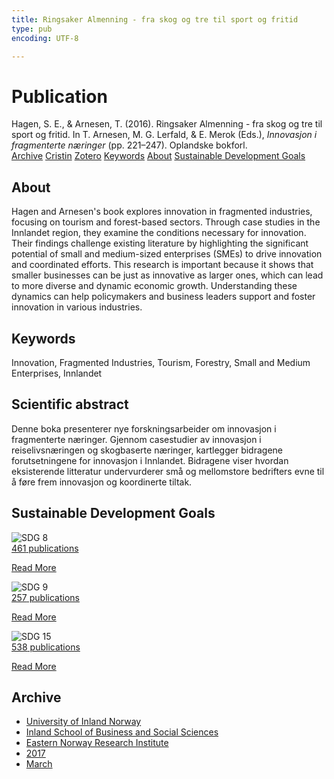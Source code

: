 ```yaml
---
title: Ringsaker Almenning - fra skog og tre til sport og fritid
type: pub
encoding: UTF-8

---
```

<h1>Publication</h1>
<article id="csl-bib-container-IEYE98CZ" class="csl-bib-container">
  <div class="csl-bib-body"> <div class="csl-entry">Hagen, S. E., &#38; Arnesen, T. (2016). Ringsaker Almenning - fra skog og tre til sport og fritid. In T. Arnesen, M. G. Lerfald, &#38; E. Merok (Eds.), <i>Innovasjon i fragmenterte næringer</i> (pp. 221–247). Oplandske bokforl.</div> </div>
  <div class="csl-bib-buttons">
    <a href="#taxonomy-article-IEYE98CZ" alt="archive" class="csl-bib-button">Archive</a>
    <a href="https://app.cristin.no/results/show.jsf?id=1462300" alt="Cristin" class="csl-bib-button">Cristin</a>
    <a href="http://zotero.org/groups/5881554/items/IEYE98CZ" alt="Zotero" class="csl-bib-button">Zotero</a>
    <a href="#keywords-article-IEYE98CZ" alt="keywords" class="csl-bib-button">Keywords</a>
    <a href="#about-article-IEYE98CZ" alt="about_pub" class="csl-bib-button">About</a>
    <a href="#sdg-article-IEYE98CZ" alt="sdg" class="csl-bib-button">Sustainable Development Goals</a>
  </div>
  <div id="csl-bib-meta-container-IEYE98CZ"></div>
</article>
<div id="csl-bib-meta-IEYE98CZ" class="csl-bib-meta">
  <article id="about-article-IEYE98CZ" class="about_pub-article">
    <h1>About</h1>
    Hagen and Arnesen's book explores innovation in fragmented industries, focusing on tourism and forest-based sectors. Through case studies in the Innlandet region, they examine the conditions necessary for innovation. Their findings challenge existing literature by highlighting the significant potential of small and medium-sized enterprises (SMEs) to drive innovation and coordinated efforts. This research is important because it shows that smaller businesses can be just as innovative as larger ones, which can lead to more diverse and dynamic economic growth. Understanding these dynamics can help policymakers and business leaders support and foster innovation in various industries.
  </article>
  <article id="keywords-article-IEYE98CZ" class="keywords-article">
    <h1>Keywords</h1>
    Innovation, Fragmented Industries, Tourism, Forestry, Small and Medium Enterprises, Innlandet
  </article>
  <article id="abstract-article-IEYE98CZ" class="abstract-article">
    <h1>Scientific abstract</h1>
    Denne boka presenterer nye forskningsarbeider om innovasjon i fragmenterte næringer. Gjennom casestudier av innovasjon i reiselivsnæringen og skogbaserte næringer, kartlegger bidragene forutsetningene for innovasjon i Innlandet. Bidragene viser hvordan eksisterende litteratur undervurderer små og mellomstore bedrifters evne til å føre frem innovasjon og koordinerte tiltak.
  </article>
  <article id="sdg-article-IEYE98CZ" class="sdg-article">
    <h1>Sustainable Development Goals</h1>
    <div class="sdg-container"><div id="sdg8" class="sdg">
        <img src="{{< params subfolder >}}images/sdg/sdg08_en.png" class="image" alt="SDG 8">
        <div class="sdg-overlay">
          <a href="/en/archive/?key=?sdg=8#archive" class="sdg-publication-count"><span>461</span> publications</a>
          <p><a href="https://sdgs.un.org/goals/goal8" class="sdg-read-more">Read More</a></p>
        </div>
      </div> <div id="sdg9" class="sdg">
        <img src="{{< params subfolder >}}images/sdg/sdg09_en.png" class="image" alt="SDG 9">
        <div class="sdg-overlay">
          <a href="/en/archive/?key=?sdg=9#archive" class="sdg-publication-count"><span>257</span> publications</a>
          <p><a href="https://sdgs.un.org/goals/goal9" class="sdg-read-more">Read More</a></p>
        </div>
      </div> <div id="sdg15" class="sdg">
        <img src="{{< params subfolder >}}images/sdg/sdg15_en.png" class="image" alt="SDG 15">
        <div class="sdg-overlay">
          <a href="/en/archive/?key=?sdg=15#archive" class="sdg-publication-count"><span>538</span> publications</a>
          <p><a href="https://sdgs.un.org/goals/goal15" class="sdg-read-more">Read More</a></p>
        </div>
      </div></div>
  </article>
  <article id="taxonomy-article-IEYE98CZ" class="taxonomy-article">
    <h1>Archive</h1>
    <ul>
      <li>
        <a href="/en/archive/?key=3DCRN523">University of Inland Norway</a>
      </li>
      <li>
        <a href="/en/archive/?key=DU8Q9LN9">Inland School of Business and Social Sciences</a>
      </li>
      <li>
        <a href="/en/archive/?key=IRYXBU4S">Eastern Norway Research Institute</a>
      </li>
      <li>
        <a href="/en/archive/?key=7QNIXLIV">2017</a>
      </li>
      <li>
        <a href="/en/archive/?key=3ZIM22LG">March</a>
      </li>
    </ul>
  </article>
</div>
